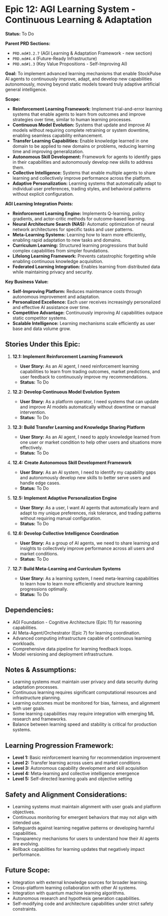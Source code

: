 # Epic 12: AGI Learning System - Continuous Learning & Adaptation

**Status:** To Do

**Parent PRD Sections:**

- `PRD.md#3.2.7` (AGI Learning & Adaptation Framework - new section)
- `PRD.md#4.4` (Future-Ready Infrastructure)
- `PRD.md#1.3` (Key Value Propositions - Self-Improving AI)

**Goal:** To implement advanced learning mechanisms that enable StockPulse AI agents to continuously improve, adapt, and develop new capabilities autonomously, moving beyond static models toward truly adaptive artificial general intelligence.

**Scope:**

- **Reinforcement Learning Framework:** Implement trial-and-error learning systems that enable agents to learn from outcomes and improve strategies over time, similar to human learning processes.
- **Continuous Model Evolution:** Systems that update and improve AI models without requiring complete retraining or system downtime, enabling seamless capability enhancement.
- **Transfer Learning Capabilities:** Enable knowledge learned in one domain to be applied to new domains or problems, reducing learning time and improving generalization.
- **Autonomous Skill Development:** Framework for agents to identify gaps in their capabilities and autonomously develop new skills to address them.
- **Collective Intelligence:** Systems that enable multiple agents to share learning and collectively improve performance across the platform.
- **Adaptive Personalization:** Learning systems that automatically adapt to individual user preferences, trading styles, and behavioral patterns without explicit configuration.

**AGI Learning Integration Points:**

- **Reinforcement Learning Engine:** Implements Q-learning, policy gradients, and actor-critic methods for outcome-based learning.
- **Neural Architecture Search (NAS):** Automatic optimization of neural network architectures for specific tasks and user patterns.
- **Meta-Learning Systems:** Learning how to learn more efficiently, enabling rapid adaptation to new tasks and domains.
- **Curriculum Learning:** Structured learning progressions that build complex capabilities from simpler foundations.
- **Lifelong Learning Framework:** Prevents catastrophic forgetting while enabling continuous knowledge acquisition.
- **Federated Learning Integration:** Enables learning from distributed data while maintaining privacy and security.

**Key Business Value:**

- **Self-Improving Platform:** Reduces maintenance costs through autonomous improvement and adaptation.
- **Personalized Excellence:** Each user receives increasingly personalized and effective AI assistance over time.
- **Competitive Advantage:** Continuously improving AI capabilities outpace static competitor systems.
- **Scalable Intelligence:** Learning mechanisms scale efficiently as user base and data volume grow.

## Stories Under this Epic:

1.  **12.1: Implement Reinforcement Learning Framework**

    - **User Story:** As an AI agent, I need reinforcement learning capabilities to learn from trading outcomes, market predictions, and user feedback to continuously improve my recommendations.
    - **Status:** To Do

2.  **12.2: Develop Continuous Model Evolution System**

    - **User Story:** As a platform operator, I need systems that can update and improve AI models automatically without downtime or manual intervention.
    - **Status:** To Do

3.  **12.3: Build Transfer Learning and Knowledge Sharing Platform**

    - **User Story:** As an AI agent, I need to apply knowledge learned from one user or market condition to help other users and situations more effectively.
    - **Status:** To Do

4.  **12.4: Create Autonomous Skill Development Framework**

    - **User Story:** As an AI system, I need to identify my capability gaps and autonomously develop new skills to better serve users and handle edge cases.
    - **Status:** To Do

5.  **12.5: Implement Adaptive Personalization Engine**

    - **User Story:** As a user, I want AI agents that automatically learn and adapt to my unique preferences, risk tolerance, and trading patterns without requiring manual configuration.
    - **Status:** To Do

6.  **12.6: Develop Collective Intelligence Coordination**

    - **User Story:** As a group of AI agents, we need to share learning and insights to collectively improve performance across all users and market conditions.
    - **Status:** To Do

7.  **12.7: Build Meta-Learning and Curriculum Systems**
    - **User Story:** As a learning system, I need meta-learning capabilities to learn how to learn more efficiently and structure learning progressions optimally.
    - **Status:** To Do

## Dependencies:

- AGI Foundation - Cognitive Architecture (Epic 11) for reasoning capabilities.
- AI Meta-Agent/Orchestrator (Epic 7) for learning coordination.
- Advanced computing infrastructure capable of continuous learning workloads.
- Comprehensive data pipeline for learning feedback loops.
- Model versioning and deployment infrastructure.

## Notes & Assumptions:

- Learning systems must maintain user privacy and data security during adaptation processes.
- Continuous learning requires significant computational resources and infrastructure planning.
- Learning outcomes must be monitored for bias, fairness, and alignment with user goals.
- Some learning capabilities may require integration with emerging ML research and frameworks.
- Balance between learning speed and stability is critical for production systems.

## Learning Progression Framework:

- **Level 1:** Basic reinforcement learning for recommendation improvement
- **Level 2:** Transfer learning across users and market conditions
- **Level 3:** Autonomous capability development and skill acquisition
- **Level 4:** Meta-learning and collective intelligence emergence
- **Level 5:** Self-directed learning goals and objective setting

## Safety and Alignment Considerations:

- Learning systems must maintain alignment with user goals and platform objectives.
- Continuous monitoring for emergent behaviors that may not align with intended use.
- Safeguards against learning negative patterns or developing harmful capabilities.
- Transparency mechanisms for users to understand how their AI agents are evolving.
- Rollback capabilities for learning updates that negatively impact performance.

## Future Scope:

- Integration with external knowledge sources for broader learning.
- Cross-platform learning collaboration with other AI systems.
- Integration with quantum machine learning algorithms.
- Autonomous research and hypothesis generation capabilities.
- Self-modifying code and architecture capabilities under strict safety constraints.
